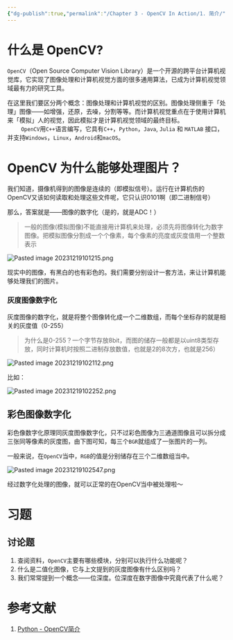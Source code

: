 ```yaml
---
{"dg-publish":true,"permalink":"/Chapter 3 - OpenCV In Action/1. 简介/"}
---
```


# 什么是 OpenCV?

`OpenCV`（Open Source Computer Vision Library）是一个开源的跨平台计算机视觉库，它实现了图像处理和计算机视觉方面的很多通用算法，已成为计算机视觉领域最有力的研究工具。

在这里我们要区分两个概念：图像处理和计算机视觉的区别。图像处理侧重于「处理」图像——如增强，还原，去噪，分割等等。而计算机视觉重点在于使用计算机来「模拟」人的视觉，因此模拟才是计算机视觉领域的最终目标。  
  
`OpenCV`用`C++`语言编写，它具有`C++`，`Python`，`Java`, `Julia` 和 `MATLAB` 接口，并支持`Windows`，`Linux`，`Android`和`macOS`。

# OpenCV 为什么能够处理图片？

我们知道，摄像机得到的图像是连续的（即模拟信号）。运行在计算机伤的OpenCV又该如何读取和处理这些文件呢，它只认识0101啊（即二进制信号）

那么，答案就是——图像的数字化（是的，就是ADC！）

>一般的图像(模拟图像)不能直接用计算机来处理，必须先将图像转化为数字图像。把模拟图像分割成一个个像素，每个像素的亮度或灰度值用一个整数表示


![Pasted image 20231219101215.png](/img/user/images/Pasted%20image%2020231219101215.png)

现实中的图像，有黑白的也有彩色的。我们需要分别设计一套方法，来让计算机能够处理我们的图片。

### 灰度图像数字化

灰度图像的数字化，就是将整个图像转化成一个二维数组，而每个坐标存的就是相关的灰度值（0-255）

>为什么是0-255？一个字节存放8bit，而图的储存一般都是以uint8类型存放，同时计算机时按照二进制存放数值，也就是2的8次方，也就是256）


![Pasted image 20231219102112.png](/img/user/images/Pasted%20image%2020231219102112.png)

比如：

![Pasted image 20231219102252.png](/img/user/images/Pasted%20image%2020231219102252.png)

## 彩色图像数字化

彩色像数字化原理同灰度图像数字化，只不过彩色图像为三通道图像且可以拆分成三张同等像素的灰度图，由下图可知，每三个`BGR`就组成了一张图片的一列。

一般来说，在`OpenCV`当中，`RGB`的值是分别储存在三个二维数组当中。

![Pasted image 20231219102547.png](/img/user/images/Pasted%20image%2020231219102547.png)

经过数字化处理的图像，就可以正常的在OpenCV当中被处理啦～

# 习题

## 讨论题

1. 查阅资料，`OpenCV`主要有哪些模块，分别可以执行什么功能呢？
2. 什么是二值化图像，它与上文提到的灰度图像有什么区别吗？
3. 我们常常提到一个概念——位深度。位深度在数字图像中究竟代表了什么呢？
# 参考文献

1. [Python - OpenCV简介](https://blog.csdn.net/bugang4663/article/details/111413850)